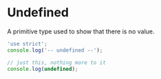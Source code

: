# Undefined

A primitive type used to show that there is no value.

```js
'use strict';
console.log('-- undefined --');

// just this, nothing more to it
console.log(undefined);
```
